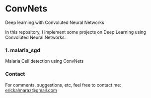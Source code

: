 # ConvNets
Deep learning with Convoluted Neural Networks

In this repository, I implement some projects on Deep Learning using Convoluted Neural Networks.

### 1. malaria_sgd ###
Malaria Cell detection using ConvNets

### Contact ###
For comments, suggestions, etc, feel free to contact me: erickalmaraz@gmail.com
